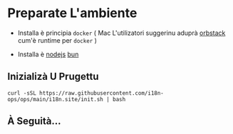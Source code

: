 # Preparate L'ambiente

* Installa è principia `docker` ( Mac L'utilizatori suggerinu aduprà [orbstack](https://orbstack.dev) cum'è runtime per `docker` )

* Installa è [nodejs](https://nodejs.org/en/download/package-manager) [bun](https://bun.sh/docs/installation)

## Inizializà U Prugettu

```
curl -sSL https://raw.githubusercontent.com/i18n-ops/ops/main/i18n.site/init.sh | bash
```

## À Seguità…
